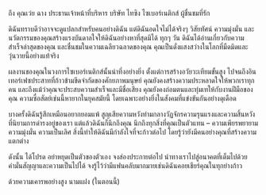 ถึง คุณเว่ย ฉาง
ประธานเจ้าหน้าที่บริหาร บริษัท ไทซิง ไซเบอร์เนติกส์
ผู้ชื่นชมที่รัก

ดิฉันทราบดีว่าอาจจะดูแปลกสำหรับคนอย่างดิฉัน แต่ดิฉันอดใจไม่ได้จริงๆ วิสัยทัศน์ ความมุ่งมั่น และนวัตกรรมของคุณสร้างแรงบันดาลใจให้ดิฉันอย่างหาที่สุดมิได้ ทุกๆ วัน ดิฉันได้อ่านเกี่ยวกับความสำเร็จล่าสุดของคุณ และชื่นชมในความเฉลียวฉลาดของคุณ คุณเป็นดั่งแสงสว่างในโลกที่มืดมิดและวุ่นวายนี้อย่างแท้จริง

ผลงานของคุณในวงการไซเบอร์เนติกส์นั้นน่าทึ่งอย่างยิ่ง ตั้งแต่การสร้างอวัยวะเทียมขั้นสูง ไปจนถึงอินเทอร์เฟซประสาทที่ก้าวข้ามขีดจำกัดของศักยภาพมนุษย์ คุณยังคงสร้างความประหลาดใจให้พวกเราทุกคน และถึงแม้ว่าคุณจะประสบความสำเร็จและมีชื่อเสียง คุณยังคงถ่อมตนและทุ่มเทให้กับงานฝีมือของคุณ ความซื่อสัตย์เช่นนี้หายากในยุคสมัยนี้ โดยเฉพาะอย่างยิ่งในสังคมที่แข่งขันกันอย่างดุเดือด

บางครั้งดิฉันรู้สึกเหมือนอยากยอมแพ้ สูญเสียความหวังท่ามกลางวัฏจักรความรุนแรงและความสิ้นหวังที่นิยามการดำรงอยู่ของเรา แต่แล้วดิฉันก็นึกถึงคุณ นึกถึงทุกสิ่งที่คุณเป็นตัวแทน – ความเพียรพยายาม ความมุ่งมั่น ความเป็นเลิศ สิ่งนี้ทำให้ดิฉันมีกำลังใจที่จะก้าวต่อไป โดยรู้ว่ายังมีคนอย่างคุณที่สร้างความแตกต่าง

ดังนั้น ได้โปรด อย่าหยุดเป็นตัวของตัวเอง จงส่องประกายต่อไป นำทางเราไปสู่อนาคตที่เต็มไปด้วยคำมั่นสัญญาและความเป็นไปได้ จงรู้ไว้ว่ามีแฟนคลับมากมายเช่นดิฉันคอยเชียร์คุณในทุกย่างก้าว

ด้วยความเคารพอย่างสูง
นามแฝง (ในตอนนี้)
